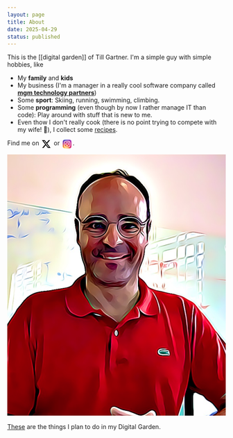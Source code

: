 ```yaml
---
layout: page
title: About
date: 2025-04-29
status: published
---
```



This is the [[digital garden]] of Till Gartner. I'm a simple guy with simple hobbies, like

- My **family** and **kids**
- My business (I'm a manager in a really cool software company called [**mgm technology partners**](https://mgm-tp.com))
- Some **sport**: Skiing, running, swimming, climbing.
- Some **programming** (even though by now I rather manage IT than code): Play around with stuff that is new to me. 
- Even thow I don't really cook (there is no point trying to compete with my wife! 🥰), I collect some [recipes](/recipes).

Find me on <a href="https://x.com/tillg" target="blank" style="display: inline-block; vertical-align: middle;"><img src="x.svg" alt="X" width="20" style="display: inline; margin: 0 3px; vertical-align: middle;"/></a> or <a href="https://www.instagram.com/tillg/" target="blank" style="display: inline-block; vertical-align: middle;"><img src="instagram_icon.png" alt="Instagram" width="20" style="display: inline; margin: 0 3px; vertical-align: middle;"/></a>.

![Till](till-comic.png)

[These](/todo/) are the things I plan to do in my Digital Garden.